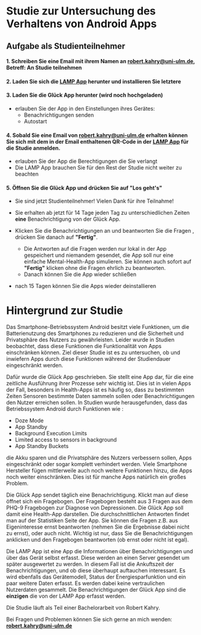 # Studie zur Untersuchung des Verhaltens von Android Apps

## Aufgabe als Studienteilnehmer

#### 1. Schreiben Sie eine Email mit **ihrem Namen** an [**robert.kahry@uni-ulm.de**](mailto:robert.kahry@uni-ulm.de?subject=An%20Studie%20teilnehmen), Betreff: **An Studie teilnehmen**


#### 2. Laden Sie sich die [LAMP App] herunter und installieren Sie letztere
    
    
#### 3. Laden Sie die Glück App herunter (wird noch hochgeladen)
  + erlauben Sie der App in den Einstellungen ihres Gerätes:
    + Benachrichtigungen senden
    + Autostart
    
    
#### 4. Sobald Sie eine Email von **robert.kahry@uni-ulm.de** erhalten können Sie sich mit dem in der Email enthaltenen QR-Code in der [LAMP App] für die Studie anmelden.
  + erlauben Sie der App die Berechtigungen die Sie verlangt
  + Die LAMP App brauchen Sie für den Rest der Studie nicht weiter zu beachten
  
  
#### 5. Öffnen Sie die Glück App und drücken Sie auf **"Los geht's"**

+ Sie sind jetzt Studienteilnehmer! Vielen Dank für ihre Teilnahme!
+ Sie erhalten ab jetzt für 14 Tage jeden Tag zu unterschiedlichen Zeiten **eine** Benachrichtigung von der Glück App.
+ Klicken Sie die Benachrichtigungen an und beantworten Sie die Fragen , drücken Sie danach auf **"Fertig"**.
  + Die Antworten auf die Fragen werden nur lokal in der App gespeichert und niemandem gesendet, die App soll nur eine einfache Mental-Health-App simulieren.
  Sie können auch sofort auf **"Fertig"** klicken ohne die Fragen ehrlich zu beantworten.
  + Danach können Sie die App wieder schließen
  
+ nach 15 Tagen können Sie die Apps wieder deinstallieren

# Hintergrund zur Studie

Das Smartphone-Betriebssystem Android besitzt viele Funktionen, 
um die Batterienutzung des Smartphones zu reduzieren und die Sicherheit und Privatsphäre des Nutzers zu gewährleisten. 
Leider wurde in Studien beobachtet, dass diese Funktionen die Funktionalität von Apps einschränken können. 
Ziel dieser Studie ist es zu untersuchen, ob und inwiefern Apps durch diese Funktionen während der Studiendauer eingeschränkt werden.

Dafür wurde die Glück App geschrieben. Sie stellt eine App dar, für die eine zeitliche Ausführung ihrer Prozesse sehr wichtig ist. Dies ist in vielen Apps der Fall,
besonders in Health-Apps ist es häufig so, dass zu bestimmten Zeiten Sensoren bestimmte Daten sammeln sollen oder Benachrichtigungen den Nutzer erreichen sollen.
In Studien wurde herausgefunden, dass das Betriebssystem Android durch Funktionen wie :
  + Doze Mode
  + App Standby
  + Background Execution Limits
  + Limited access to sensors in background
  + App Standby Buckets
  
die Akku sparen und die Privatsphäre des Nutzers verbessern sollen, Apps eingeschränkt oder sogar komplett verhindert werden.
Viele Smartphone Hersteller fügen mittlerweile auch noch weitere Funktionen hinzu, die Apps noch weiter einschränken. 
Dies ist für manche Apps natürlich ein großes Problem.


Die Glück App sendet täglich eine Benachrichtigung. Klickt man auf diese öffnet sich ein Fragebogen. Der Fragebogen besteht aus 3 Fragen aus dem PHQ-9 Fragebogen 
zur Diagnose von Depressionen. Die Glück App soll damit eine Health-App darstellen. Die durchschnittlichen Antworten findet man auf der Statistiken Seite der App. 
Sie können die Fragen z.B. aus Eigeninteresse ernst beantworten (nehmen Sie die Ergebnisse dabei nicht zu ernst), oder auch nicht. 
Wichtig ist nur, dass Sie die Benachrichtigungen anklicken und den Fragebogen beantworten (ob ernst oder nicht ist egal). 

Die LAMP App ist eine App die Informationen über Benachrichtigungen und über das Gerät selbst erfasst. 
Diese werden an einen Server gesendet um später ausgewertet zu werden.
In diesem Fall ist die Ankuftszeit der Benachrichtigungen, und ob diese überhaupt auftauchen interessant. 
Es wird ebenfalls das Gerätemodell, Status der Energiesparfunktion und ein paar weitere Daten erfasst. Es werden dabei keine vertraulichen Nutzerdaten gesammelt. 
Die Benachrichtigungen der Glück App sind die **einzigen** die von der LAMP App erfasst werden.

Die Studie läuft als Teil einer Bachelorarbeit von Robert Kahry.

Bei Fragen und Problemen können Sie sich gerne an mich wenden: [**robert.kahry@uni-ulm.de**](mailto:robert.kahry@uni-ulm.de?subject=Studie)
  
  
  
[LAMP App]: https://github.com/Digital-Health-SIG/lamp-android-app
